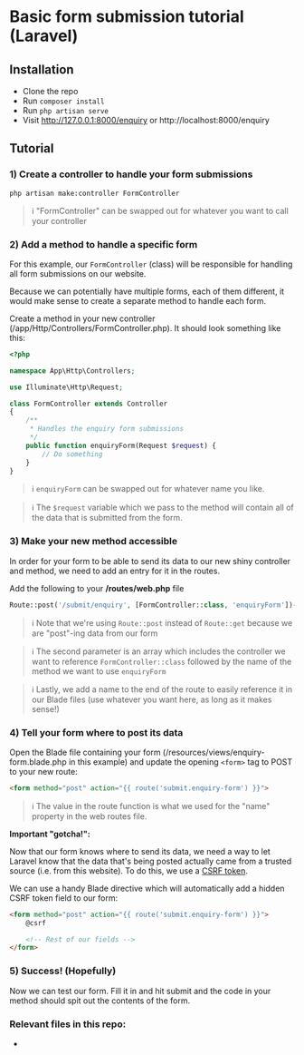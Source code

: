 # Basic form submission tutorial (Laravel)

## Installation
- Clone the repo
- Run `composer install`
- Run `php artisan serve`
- Visit http://127.0.0.1:8000/enquiry or http://localhost:8000/enquiry

## Tutorial

### 1) Create a controller to handle your form submissions
```
php artisan make:controller FormController
```
> ℹ "FormController" can be swapped out for whatever you want to call your controller

### 2) Add a method to handle a specific form

For this example, our `FormController` (class) will be responsible for handling all form submissions on our website.

Because we can potentially have multiple forms, each of them different, it would make sense to create a separate method to handle each form. 

Create a method in your new controller (/app/Http/Controllers/FormController.php). It should look something like this:

```php
<?php

namespace App\Http\Controllers;

use Illuminate\Http\Request;

class FormController extends Controller
{
    /**
     * Handles the enquiry form submissions
     */
    public function enquiryForm(Request $request) {
        // Do something
    }
}
```
> ℹ `enquiryForm` can be swapped out for whatever name you like.

> ℹ The `$request` variable which we pass to the method will contain all of the data that is submitted from the form.

### 3) Make your new method accessible

In order for your form to be able to send its data to our new shiny controller and method, we need to add an entry for it in the routes.

Add the following to your **/routes/web.php** file

```php
Route::post('/submit/enquiry', [FormController::class, 'enquiryForm'])->name('submit.enquiry-form');
```
> ℹ Note that we're using `Route::post` instead of `Route::get` because we are "post"-ing data from our form

> ℹ The second parameter is an array which includes the controller we want to reference `FormController::class` followed by the name of the method we want to use `enquiryForm`

> ℹ Lastly, we add a name to the end of the route to easily reference it in our Blade files (use whatever you want here, as long as it makes sense!)

### 4) Tell your form where to post its data

Open the Blade file containing your form (/resources/views/enquiry-form.blade.php in this example) and update the opening `<form>` tag to POST to your new route:

```html
<form method="post" action="{{ route('submit.enquiry-form') }}">
```
> ℹ The value in the route function is what we used for the "name" property in the web routes file.

**Important "gotcha!":**

Now that our form knows where to send its data, we need a way to let Laravel know that the data that's being posted actually came from a trusted source (i.e. from this website). To do this, we use a [CSRF token](https://laravel.com/docs/8.x/csrf).

We can use a handy Blade directive which will automatically add a hidden CSRF token field to our form:

```html
<form method="post" action="{{ route('submit.enquiry-form') }}">
    @csrf

    <!-- Rest of our fields -->
</form>
```

### 5) Success! (Hopefully)

Now we can test our form. Fill it in and hit submit and the code in your method should spit out the contents of the form.

### Relevant files in this repo:

- 